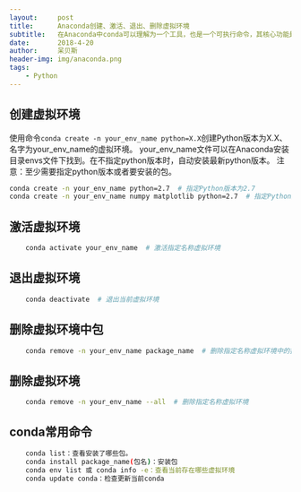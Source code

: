 ```yaml
---
layout:     post
title:      Anaconda创建、激活、退出、删除虚拟环境
subtitle:   在Anaconda中conda可以理解为一个工具，也是一个可执行命令，其核心功能是包管理与环境管理。所以对虚拟环境进行创建、删除等操作需要使用conda命令。
date:       2018-4-20
author:     呆贝斯
header-img: img/anaconda.png
tags:
    - Python
---
```

## 创建虚拟环境

使用命令`conda create -n your_env_name python=X.X`创建Python版本为X.X、名字为your_env_name的虚拟环境。
your_env_name文件可以在Anaconda安装目录envs文件下找到。在不指定python版本时，自动安装最新python版本。
注意：至少需要指定python版本或者要安装的包。

```bash
conda create -n your_env_name python=2.7  # 指定Python版本为2.7
conda create -n your_env_name numpy matplotlib python=2.7  # 指定Python版本为2.7，同时安装numpy、matplotlib包
```

## 激活虚拟环境

```bash
    conda activate your_env_name  # 激活指定名称虚拟环境
```

## 退出虚拟环境

```bash
    conda deactivate  # 退出当前虚拟环境
```

## 删除虚拟环境中包

```bash
    conda remove -n your_env_name package_name  # 删除指定名称虚拟环境中的指定包
```

## 删除虚拟环境

```bash
    conda remove -n your_env_name --all  # 删除指定名称虚拟环境
```

## conda常用命令

```bash
    conda list：查看安装了哪些包。
    conda install package_name(包名)：安装包
    conda env list 或 conda info -e：查看当前存在哪些虚拟环境
    conda update conda：检查更新当前conda
```
